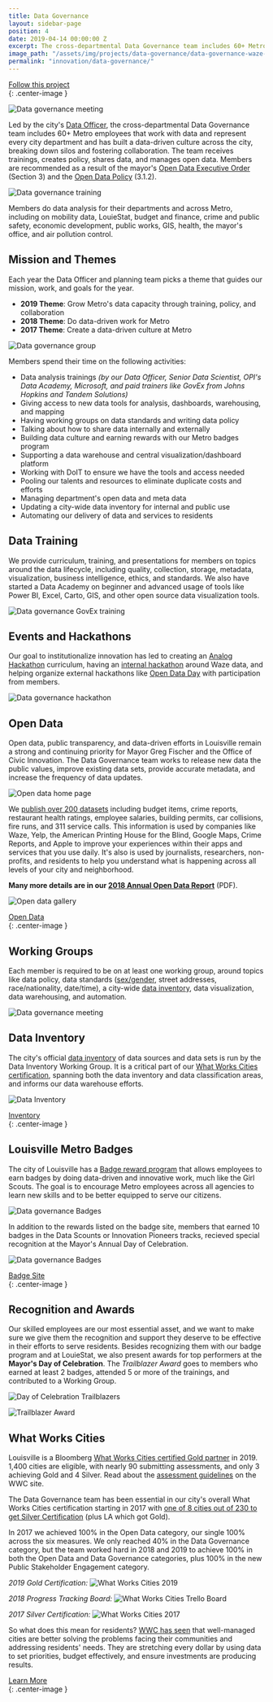 ```yaml
---
title: Data Governance
layout: sidebar-page
position: 4
date: 2019-04-14 00:00:00 Z
excerpt: The cross-departmental Data Governance team includes 60+ Metro employees that work with data and represent every city department. The team receives trainings, creates policy, shares data, and manages open data. 
image_path: "/assets/img/projects/data-governance/data-governance-waze-hackathon.jpg"
permalink: "innovation/data-governance/"
---
```


<div class="end-xs hidden-xs col-md-4 button-wrap">
<a class="usa-button usa-button-outline link--external" href="https://public.govdelivery.com/accounts/KYLOUISVILLE/subscriber/new?category_id=KYLOUISVILLE_C70" target="_blank">Follow this project</a>
</div>{: .center-image }

![Data governance meeting](/assets/img/projects/data-governance/datagov-meeting444.jpg)

Led by the city's [Data Officer](/innovation/data-officer/), the cross-departmental Data Governance team includes 60+ Metro employees that work with data and represent every city department and has built a data-driven culture across the city, breaking down silos and fostering collaboration.  The team receives trainings, creates policy, shares data, and manages open data.  Members are recommended as a result of the mayor's [Open Data Executive Order](https://data.louisvilleky.gov/mayor-fischers-open-data-executive-order) (Section 3) and the [Open Data Policy](https://data.louisvilleky.gov/open-data-policy) (3.1.2).

![Data governance training](/assets/img/projects/data-governance/datagov-govex4.jpg)

Members do data analysis for their departments and across Metro, including on mobility data, LouieStat, budget and finance, crime and public safety, economic development, public works, GIS, health, the mayor's office, and air pollution control.

## Mission and Themes

Each year the Data Officer and planning team picks a theme that guides our mission, work, and goals for the year.  

- **2019 Theme**: Grow Metro's data capacity through training, policy, and collaboration
- **2018 Theme**: Do data-driven work for Metro 
- **2017 Theme**: Create a data-driven culture at Metro 

![Data governance group](/assets/img/projects/data-governance/datagov-govex.jpg)

Members spend their time on the following activities:

- Data analysis trainings *(by our Data Officer, Senior Data Scientist, OPI's Data Academy, Microsoft, and paid trainers like GovEx from Johns Hopkins and Tandem Solutions)*
- Giving access to new data tools for analysis, dashboards, warehousing, and mapping
- Having working groups on data standards and writing data policy
- Talking about how to share data internally and externally
- Building data culture and earning rewards with our Metro badges program
- Supporting a data warehouse and central visualization/dashboard platform
- Working with DoIT to ensure we have the tools and access needed
- Pooling our talents and resources to eliminate duplicate costs and efforts
- Managing department's open data and meta data
- Updating a city-wide data inventory for internal and public use
- Automating our delivery of data and services to residents


## Data Training

We provide curriculum, training, and presentations for members on topics around the data lifecycle, including quality, collection, storage, metadata, visualization, business intelligence, ethics, and standards.  We also have started a Data Academy on beginner and advanced usage of tools like Power BI, Excel, Carto, GIS, and other open source data visualization tools. 

![Data governance GovEx training](/assets/img/projects/data-governance/datagov-govex3.jpg)

## Events and Hackathons

Our goal to institutionalize innovation has led to creating an [Analog Hackathon](https://medium.com/louisville-metro-opi2/analog-hackathons-engagement-and-ideas-without-tech-86b2a78f2473) curriculum, having an [internal hackathon](https://medium.com/louisville-metro-opi2/waze-louisvilles-first-internal-hackathon-647363a85392) around Waze data, and helping organize external hackathons like [Open Data Day](https://medium.com/louisville-metro-opi2/louisvilles-open-data-day-public-safety-alexa-firearms-e09fec2f6f7e) with participation from members.

![Data governance hackathon](/assets/img/projects/data-governance/datagovernance-hackathon.jpg)

## Open Data

Open data, public transparency, and data-driven efforts in Louisville remain a strong and continuing priority for Mayor Greg
Fischer and the Office of Civic Innovation.  The Data Governance team works to release new data the public values, improve existing data sets, provide accurate metadata, and increase the frequency of data updates. 

![Open data home page](/assets/img/projects/opendata/opendata-homepage.jpg)

We [publish over 200 datasets](https://data.louisvilleky.gov/) including budget items, crime reports, restaurant health ratings, employee salaries, building permits, car collisions, fire runs, and 311 service calls.  This information is used by companies like Waze, Yelp, the American Printing House for the Blind, Google Maps, Crime Reports, and Apple to improve your experiences within their apps and services that you use daily.   It's also is used by journalists, researchers, non-profits, and residents to help you understand what is happening across all levels of your city and neighborhood.

**Many more details are in our [2018 Annual Open Data Report](https://medium.com/louisville-metro-opi2/louisville-annual-open-data-report-2018-314c958dfe52)** (PDF).

![Open data gallery](/assets/img/projects/opendata/opendata-gallery.jpg)

<div class="end-xs hidden-xs col-md-4 button-wrap">
<a class="usa-button usa-button-outline link--external" href="https://data.louisvilleky.gov" target="_blank">Open Data</a>
</div>{: .center-image }

## Working Groups

Each member is required to be on at least one working group, around topics like data policy, data standards ([sex/gender](https://data.louisvilleky.gov/dataset/policy-documents), street addresses, race/nationality, date/time), a city-wide [data inventory](https://data.louisvilleky.gov/inventory), data visualization, data warehousing, and automation.

![Data governance meeting](/assets/img/projects/data-governance/datagov-meeting745.jpg)

## Data Inventory

The city's official [data inventory](https://data.louisvilleky.gov/inventory) of data sources and data sets is run by the Data Inventory Working Group.  It is a critical part of our [What Works Cities certification](https://medium.com/@WhatWorksCities/louisville-a-data-savvy-approach-from-louielab-to-louiestat-6801da2b3d5a), spanning both the data inventory and data classification areas, and informs our data warehouse efforts.

![Data Inventory](/assets/img/projects/data-governance/datagov-inventory.jpg)

<div class="end-xs hidden-xs col-md-4 button-wrap">
<a class="usa-button usa-button-outline link--external" href="https://data.louisvilleky.gov/inventory" target="_blank">Inventory</a>
</div>{: .center-image }

## Louisville Metro Badges

The city of Louisville has a [Badge reward program](https://www.badgelist.com/Louisville-Metro-Badges) that allows employees to earn badges by doing data-driven and innovative work, much like the Girl Scouts.   The goal is to encourage Metro employees across all agencies to learn new skills and to be better equipped to serve our citizens.

![Data governance Badges](/assets/img/projects/data-governance/datagov-badges.png)

In addition to the rewards listed on the badge site, members that earned 10 badges in the Data Scounts or Innovation Pioneers tracks, recieved special recognition at the Mayor's Annual Day of Celebration.

![Data governance Badges](/assets/img/projects/data-governance/datagov-badgecertificate.jpg)

<div class="end-xs hidden-xs col-md-4 button-wrap">
<a class="usa-button usa-button-outline link--external" href="https://louisvilleky.gov/government/performance-improvement-innovation/louisville-metro-badges" target="_blank">Badge Site</a>
</div>{: .center-image }

## Recognition and Awards

Our skilled employees are our most essential asset, and we want to make sure we give them the recognition and support they deserve to be effective in their efforts to serve residents.  Besides recognizing them with our badge program and at LouieStat, we also present awards for top performers at the **Mayor's Day of Celebration**.  The *Trailblazer Award* goes to members who earned at least 2 badges, attended 5 or more of the trainings, and contributed to a Working Group.

![Day of Celebration Trailblazers](/assets/img/projects/data-governance/datagov-trailblazers.jpg)


![Trailblazer Award](/assets/img/projects/data-governance/datagov-trailblazer-awards.jpg)

## What Works Cities

Louisville is a Bloomberg [What Works Cities certified Gold partner](https://medium.com/what-works-cities-certification/kansas-city-louisville-and-washington-dc-level-up-cef847c62a6f) in 2019. 1,400 cities are eligible, with nearly 90 submitting assessments, and only 3 achieving Gold and 4 Silver.  Read about the [assessment guidelines](https://medium.com/what-works-cities-certification/what-works-cities-certification-assessment-guide-5c514f1dff1b) on the WWC site.

The Data Governance team has been essential in our city's overall What Works Cities certification starting in 2017 with [one of 8 cities out of 230 to get Silver Certification](https://medium.com/@WhatWorksCities/louisville-a-data-savvy-approach-from-louielab-to-louiestat-6801da2b3d5a) (plus LA which got Gold).  

In 2017 we achieved 100% in the Open Data category, our single 100% across the six measures. We only reached 40% in the Data Governance category, but the team worked hard in 2018 and 2019 to achieve 100% in both the Open Data and Data Governance categories, plus 100% in the new Public Stakeholder Engagement category.  

*2019 Gold Certification:*
![What Works Cities 2019](/assets/img/projects/data-governance/datagov-wwc2019.jpg)

*2018 Progress Tracking Board:*
![What Works Cities Trello Board](/assets/img/projects/data-governance/datagov-wwc.jpg)

*2017 Silver Certification:*
![What Works Cities 2017](/assets/img/projects/data-governance/datagov-wwc2017-all.jpg)

So what does this mean for residents? [WWC has seen](https://medium.com/@BloombergCities/5-lessons-from-the-best-data-driven-cities-502f6ce9ef09) that well-managed cities are better solving the problems facing their communities and addressing residents' needs. They are stretching every dollar by using data to set priorities, budget effectively, and ensure investments are producing results. 

<div class="end-xs hidden-xs col-md-4 button-wrap">
<a class="usa-button usa-button-outline link--external" href="https://projects.lsvll.io/projects/data-governance/">Learn More</a>
</div>{: .center-image }
